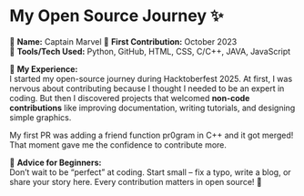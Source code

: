 # My Open Source Journey ✨

👤 **Name:** Captain Marvel 
📅 **First Contribution:** October 2023  
🔧 **Tools/Tech Used:** Python, GitHub, HTML, CSS, C/C++, JAVA, JavaScript 

🌟 **My Experience:**  
I started my open-source journey during Hacktoberfest 2025. At first, I was nervous about contributing because I thought I needed to be an expert in coding. But then I discovered projects that welcomed **non-code contributions** like improving documentation, writing tutorials, and designing simple graphics.  

My first PR was adding a friend function pr0gram in C++ and it got merged! That moment gave me the confidence to contribute more. 

📌 **Advice for Beginners:**  
Don’t wait to be “perfect” at coding. Start small – fix a typo, write a blog, or share your story here. Every contribution matters in open source! 🚀